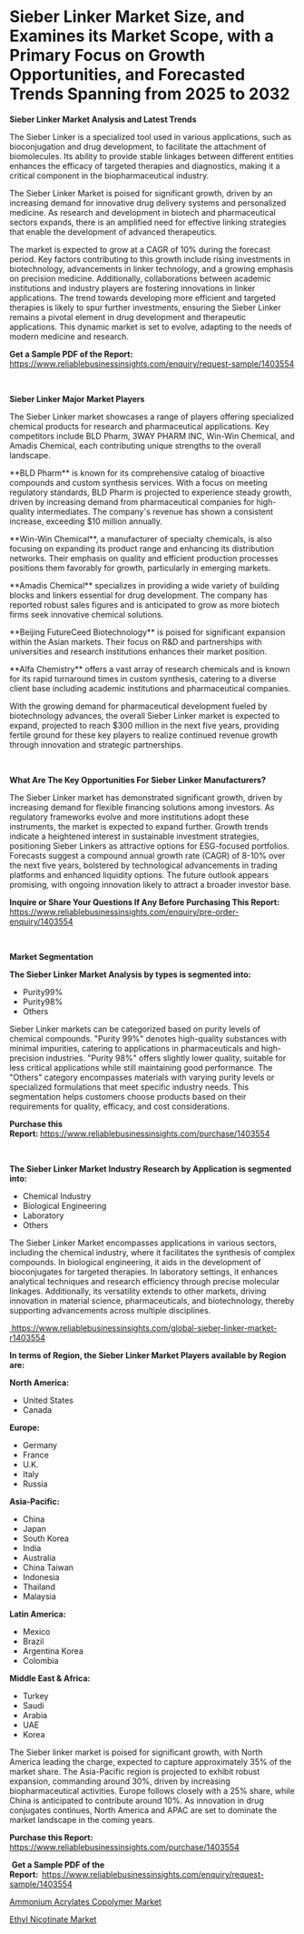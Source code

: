 <p><h1>Sieber Linker Market Size, and Examines its Market Scope, with a Primary Focus on Growth Opportunities, and Forecasted Trends Spanning from 2025 to 2032</h1></p><p><strong>Sieber Linker Market Analysis and Latest Trends</strong></p>
<p><p>The Sieber Linker is a specialized tool used in various applications, such as bioconjugation and drug development, to facilitate the attachment of biomolecules. Its ability to provide stable linkages between different entities enhances the efficacy of targeted therapies and diagnostics, making it a critical component in the biopharmaceutical industry.</p><p>The Sieber Linker Market is poised for significant growth, driven by an increasing demand for innovative drug delivery systems and personalized medicine. As research and development in biotech and pharmaceutical sectors expands, there is an amplified need for effective linking strategies that enable the development of advanced therapeutics. </p><p>The market is expected to grow at a CAGR of 10% during the forecast period. Key factors contributing to this growth include rising investments in biotechnology, advancements in linker technology, and a growing emphasis on precision medicine. Additionally, collaborations between academic institutions and industry players are fostering innovations in linker applications. The trend towards developing more efficient and targeted therapies is likely to spur further investments, ensuring the Sieber Linker remains a pivotal element in drug development and therapeutic applications. This dynamic market is set to evolve, adapting to the needs of modern medicine and research.</p></p>
<p><strong>Get a Sample PDF of the Report:&nbsp;</strong> <a href="https://www.reliablebusinessinsights.com/enquiry/request-sample/1403554?utm_campaign=1847&utm_medium=2&utm_source=Github&utm_content=ia&utm_term=13012025&utm_id=sieber-linker">https://www.reliablebusinessinsights.com/enquiry/request-sample/1403554</a></p>
<p>&nbsp;</p>
<p><strong>Sieber Linker Major Market Players</strong></p>
<p><p>The Sieber Linker market showcases a range of players offering specialized chemical products for research and pharmaceutical applications. Key competitors include BLD Pharm, 3WAY PHARM INC, Win-Win Chemical, and Amadis Chemical, each contributing unique strengths to the overall landscape.</p><p>**BLD Pharm** is known for its comprehensive catalog of bioactive compounds and custom synthesis services. With a focus on meeting regulatory standards, BLD Pharm is projected to experience steady growth, driven by increasing demand from pharmaceutical companies for high-quality intermediates. The company's revenue has shown a consistent increase, exceeding $10 million annually.</p><p>**Win-Win Chemical**, a manufacturer of specialty chemicals, is also focusing on expanding its product range and enhancing its distribution networks. Their emphasis on quality and efficient production processes positions them favorably for growth, particularly in emerging markets.</p><p>**Amadis Chemical** specializes in providing a wide variety of building blocks and linkers essential for drug development. The company has reported robust sales figures and is anticipated to grow as more biotech firms seek innovative chemical solutions.</p><p>**Beijing FutureCeed Biotechnology** is poised for significant expansion within the Asian markets. Their focus on R&D and partnerships with universities and research institutions enhances their market position.</p><p>**Alfa Chemistry** offers a vast array of research chemicals and is known for its rapid turnaround times in custom synthesis, catering to a diverse client base including academic institutions and pharmaceutical companies. </p><p>With the growing demand for pharmaceutical development fueled by biotechnology advances, the overall Sieber Linker market is expected to expand, projected to reach $300 million in the next five years, providing fertile ground for these key players to realize continued revenue growth through innovation and strategic partnerships.</p></p>
<p>&nbsp;</p>
<p><strong>What Are The Key Opportunities For Sieber Linker Manufacturers?</strong></p>
<p><p>The Sieber Linker market has demonstrated significant growth, driven by increasing demand for flexible financing solutions among investors. As regulatory frameworks evolve and more institutions adopt these instruments, the market is expected to expand further. Growth trends indicate a heightened interest in sustainable investment strategies, positioning Sieber Linkers as attractive options for ESG-focused portfolios. Forecasts suggest a compound annual growth rate (CAGR) of 8-10% over the next five years, bolstered by technological advancements in trading platforms and enhanced liquidity options. The future outlook appears promising, with ongoing innovation likely to attract a broader investor base.</p></p>
<p><strong>Inquire or Share Your Questions If Any Before Purchasing This Report:</strong> <a href="https://www.reliablebusinessinsights.com/enquiry/pre-order-enquiry/1403554?utm_campaign=1847&utm_medium=2&utm_source=Github&utm_content=ia&utm_term=13012025&utm_id=sieber-linker">https://www.reliablebusinessinsights.com/enquiry/pre-order-enquiry/1403554</a></p>
<p>&nbsp;</p>
<p><strong>Market Segmentation</strong></p>
<p><strong>The Sieber Linker Market Analysis by types is segmented into:</strong></p>
<p><ul><li>Purity99%</li><li>Purity98%</li><li>Others</li></ul></p>
<p><p>Sieber Linker markets can be categorized based on purity levels of chemical compounds. "Purity 99%" denotes high-quality substances with minimal impurities, catering to applications in pharmaceuticals and high-precision industries. "Purity 98%" offers slightly lower quality, suitable for less critical applications while still maintaining good performance. The "Others" category encompasses materials with varying purity levels or specialized formulations that meet specific industry needs. This segmentation helps customers choose products based on their requirements for quality, efficacy, and cost considerations.</p></p>
<p><strong>Purchase this Report:&nbsp;</strong><a href="https://www.reliablebusinessinsights.com/purchase/1403554?utm_campaign=1847&utm_medium=2&utm_source=Github&utm_content=ia&utm_term=13012025&utm_id=sieber-linker">https://www.reliablebusinessinsights.com/purchase/1403554</a></p>
<p>&nbsp;</p>
<p><strong>The Sieber Linker Market Industry Research by Application is segmented into:</strong></p>
<p><ul><li>Chemical Industry</li><li>Biological Engineering</li><li>Laboratory</li><li>Others</li></ul></p>
<p><p>The Sieber Linker Market encompasses applications in various sectors, including the chemical industry, where it facilitates the synthesis of complex compounds. In biological engineering, it aids in the development of bioconjugates for targeted therapies. In laboratory settings, it enhances analytical techniques and research efficiency through precise molecular linkages. Additionally, its versatility extends to other markets, driving innovation in material science, pharmaceuticals, and biotechnology, thereby supporting advancements across multiple disciplines.</p></p>
<p><a href="https://www.reliablebusinessinsights.com/global-sieber-linker-market-r1403554?utm_campaign=1847&utm_medium=2&utm_source=Github&utm_content=ia&utm_term=13012025&utm_id=sieber-linker">&nbsp;https://www.reliablebusinessinsights.com/global-sieber-linker-market-r1403554</a></p>
<p><strong>In terms of Region, the Sieber Linker Market Players available by Region are:</strong></p>
<p>
    <p> <strong> North America: </strong>
        <ul>
            <li>United States</li>
            <li>Canada</li>
        </ul>
        </p> 
    <p> <strong> Europe: </strong>
        <ul>
            <li>Germany</li>
            <li>France</li>
            <li>U.K.</li>
            <li>Italy</li>
            <li>Russia</li>
        </ul>
        </p> 
    <p> <strong> Asia-Pacific: </strong>
        <ul>
            <li>China</li>
            <li>Japan</li>
            <li>South Korea</li>
            <li>India</li>
            <li>Australia</li>
            <li>China Taiwan</li>
            <li>Indonesia</li>
            <li>Thailand</li>
            <li>Malaysia</li>
        </ul>
        </p> 
    <p> <strong> Latin America: </strong>
        <ul>
            <li>Mexico</li>
            <li>Brazil</li>
            <li>Argentina Korea</li>
            <li>Colombia</li>
        </ul>
        </p> 
    <p> <strong> Middle East & Africa: </strong>
        <ul>
            <li>Turkey</li>
            <li>Saudi</li>
            <li>Arabia</li>
            <li>UAE</li>
            <li>Korea</li>
        </ul>
    </p>
    </p>
<p><p>The Sieber linker market is poised for significant growth, with North America leading the charge, expected to capture approximately 35% of the market share. The Asia-Pacific region is projected to exhibit robust expansion, commanding around 30%, driven by increasing biopharmaceutical activities. Europe follows closely with a 25% share, while China is anticipated to contribute around 10%. As innovation in drug conjugates continues, North America and APAC are set to dominate the market landscape in the coming years.</p></p>
<p><strong>Purchase this Report: </strong><a href="https://www.reliablebusinessinsights.com/purchase/1403554?utm_campaign=1847&utm_medium=2&utm_source=Github&utm_content=ia&utm_term=13012025&utm_id=sieber-linker">https://www.reliablebusinessinsights.com/purchase/1403554</a></p>
<p>&nbsp;<strong>Get a Sample PDF of the Report:&nbsp;&nbsp;</strong><a href="https://www.reliablebusinessinsights.com/enquiry/request-sample/1403554?utm_campaign=1847&utm_medium=2&utm_source=Github&utm_content=ia&utm_term=13012025&utm_id=sieber-linker">https://www.reliablebusinessinsights.com/enquiry/request-sample/1403554</a></p>
<p><strong></strong></p>
<p><p><a href="https://github.com/chaturberville8181/Market-Research-Report-List-1/blob/main/ammonium-acrylates-copolymer-market.md?utm_campaign=1847&utm_medium=2&utm_source=Github&utm_content=ia&utm_term=13012025&utm_id=sieber-linker">Ammonium Acrylates Copolymer Market</a></p><p><a href="https://github.com/carendesrochers299/Market-Research-Report-List-1/blob/main/ethyl-nicotinate-market.md?utm_campaign=1847&utm_medium=2&utm_source=Github&utm_content=ia&utm_term=13012025&utm_id=sieber-linker">Ethyl Nicotinate Market</a></p></p>